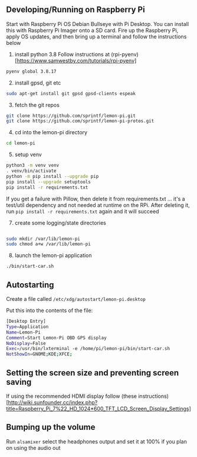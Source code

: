 ## Developing/Running on Raspberry Pi

Start with Raspberry Pi OS Debian Bullseye with Pi Desktop.
You can install this with Raspberry Pi Imager onto a SD card.
Fire up the Raspberry Pi, apply OS updates, and then bring up a terminal and follow the instructions below

1. install python 3.8
Follow instructions at (rpi-pyenv)[https://www.samwestby.com/tutorials/rpi-pyenv]
```sh
pyenv global 3.8.17
```

2. install gpsd, git etc

```sh
sudo apt-get install git gpsd gpsd-clients espeak
```

3. fetch the git repos

```sh
git clone https://github.com/sprintf/lemon-pi.git
git clone https://github.com/sprintf/lemon-pi-protos.git
```

4. cd into the lemon-pi directory

```sh
cd lemon-pi
```

5. setup venv

```sh
python3 -m venv venv
. venv/bin/activate
python -m pip install --upgrade pip
pip install --upgrade setuptools
pip install -r requirements.txt
```
If you get a failure with Pillow, then delete it from requirements.txt ... it's a test/util dependency and not needed at runtime on the RPi.
After deleting it, run `pip install -r requirements.txt` again and it will succeed

7. create some logging/state directories

```sh

sudo mkdir /var/lib/lemon-pi
sudo chmod a+w /var/lib/lemon-pi
```

8. launch the lemon-pi application

```sh
./bin/start-car.sh
```

## Autostarting 

Create a file called `/etc/xdg/autostart/lemon-pi.desktop`

Put this into the contents of the file:

```sh
[Desktop Entry]
Type=Application
Name=Lemon-Pi
Comment=Start Lemon-Pi OBD GPS display
NoDisplay=False
Exec=/usr/bin/lxterminal -e /home/pi/lemon-pi/bin/start-car.sh
NotShowIn=GNOME;KDE;XFCE;
```

## Setting the screen size and preventing screen saving
If using the recommended HDMI display follow (these instructions)[http://wiki.sunfounder.cc/index.php?title=Raspberry_Pi_7%22_HD_1024*600_TFT_LCD_Screen_Display_Settings]

## Bumping up the volume
Run `alsamixer` select the headphones output and set it at 100% if you plan on using the audio out
